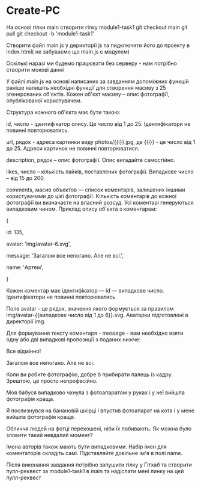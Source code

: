 # Create-PC

На основі гілки main створити гілку module1-task1
git checkout main
git pull
git checkout -b 'module1-task1'

Створити файл main.js у дерикторії js та пидключити його до проекту в index.html( не забуваємо що main.js є модулем)

Оскількі наразі ми будемо працювати без серверу - нам потрібно створити мокові данні

У файлі main.js на основі написаних за завданням допоміжних функцій раніше напишіть необхідні функції для створення масиву з 25 згенерованих об'єктів. Кожен об'єкт масиву – опис фотографії, опублікованої користувачем.

Структура кожного об'єкта має бути такою:

id, число - ідентифікатор опису. Це число від 1 до 25. Ідентифікатори не повинні повторюватись.

url, рядок - адреса картинки виду photos/{{i}}.jpg, де {{i}} - це число від 1 до 25. Адреси картинок не повинні повторюватися.

description, рядок – опис фотографії. Опис вигадайте самостійно.

likes, число – кількість лайків, поставлених фотографії. Випадкове число – від 15 до 200.

comments, масив объектов — список коментарів, залишених іншими користувачами до цієї фотографії. Кількість коментарів до кожної фотографії ви визначаєте на власний розсуд. Усі коментарі генеруються випадковим чином. Приклад опису об'єкта з коментарем:

{

  id: 135,

  avatar: 'img/avatar-6.svg',

  message: 'Загалом все непогано. Але не всі.',

  name: 'Артем',

}

Кожен коментар має ідентифікатор — id — випадкове число. Ідентифікатори не повинні повторюватись.

Поле avatar - це рядок, значення якого формується за правилом img/avatar-{{випадкове число від 1 до 6}}.svg. Аватарки підготовлені в директорії img.

Для формування тексту коментаря - message - вам необхідно взяти одну або дві випадкові пропозиції з поданих нижче:


Все відмінно!

Загалом все непогано. Але не всі.

Коли ви робите фотографію, добре б прибирати палець із кадру. Зрештою, це просто непрофесійно.

Моя бабуся випадково чхнула з фотоапаратом у руках і у неї вийшла фотографія краща.

Я послизнувся на банановій шкірці і впустив фотоапарат на кота і у мене вийшла фотографія краще.

Обличчя людей на фотці перекошені, ніби їх побивають. Як можна було зловити такий невдалий момент?

Імена авторів також мають бути випадковими. Набір імен для коментаторів складіть самі. Підставляйте довільне ім'я в полі name.

Після виконання завдання потрібно запушити гілку у Гітхаб та створити пулл-реквест за module1-task1 в main та надіслати мені линку на цей пулл-реквест

